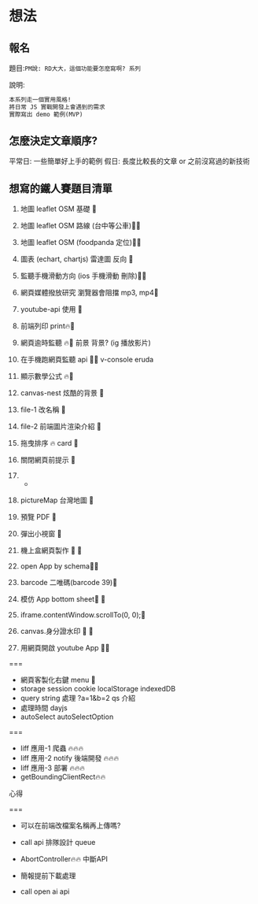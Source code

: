 # 想法

## 報名

題目:`PM說: RD大大，這個功能要怎麼寫啊? 系列`

說明:

```md
本系列走一個實用風格!
將日常 JS 實戰開發上會遇到的需求
實際寫出 demo 範例(MVP)
```

## 怎麼決定文章順序?

平常日: 一些簡單好上手的範例
假日: 長度比較長的文章 or 之前沒寫過的新技術

## 想寫的鐵人賽題目清單

1. 地圖 leaflet OSM 基礎 📗
2. 地圖 leaflet OSM 路線 (台中等公車)📗🔥
3. 地圖 leaflet OSM (foodpanda 定位)📗🔥
4. 圖表 (echart, chartjs)
   雷達圖 反向 📗

5. 監聽手機滑動方向 (ios 手機滑動 刪除)📱📗
6. 網頁媒體撥放研究 瀏覽器會阻擋 mp3, mp4📗
7. youtube-api 使用 📗
8. 前端列印 print🔥📗
9. 網頁逾時監聽 🔥📗
   前景 背景? (ig 播放影片)
10. 在手機跑網頁監聽 api 📱📗
    v-console
    eruda
11. 顯示數學公式 🔥📗
12. canvas-nest 炫酷的背景 📗
13. file-1 改名稱 📗
14. file-2 前端圖片渲染介紹 📗
15. 拖曳排序 🔥 card 📗

16. 關閉網頁前提示 📗

17. -

18. pictureMap 台灣地圖 📗
19. 預覽 PDF 📗
20. 彈出小視窗 📗
21. 機上盒網頁製作 📱 📗
22. open App by schema📱📗

23. barcode 二唯碼(barcode 39)📗
24. 模仿 App bottom sheet📱 📗
25. iframe.contentWindow.scrollTo(0, 0);📗
26. canvas.身分證水印 📱 📗
27. 用網頁開啟 youtube App 📱📗

===

- 網頁客製化右鍵 menu 📗
- storage
  session cookie localStorage indexedDB
- query string 處理
  ?a=1&b=2
  qs 介紹
- 處理時間
  dayjs
- autoSelect
  autoSelectOption

===

- liff 應用-1 爬蟲 🔥🔥🔥
- liff 應用-2 notify 後端開發 🔥🔥🔥
- liff 應用-3 部署 🔥🔥🔥
- getBoundingClientRect🔥🔥

心得

===

- 可以在前端改檔案名稱再上傳嗎?

- call api 排隊設計 queue
- AbortController🔥🔥 中斷API

- 簡報提前下載處理
- call open ai api
